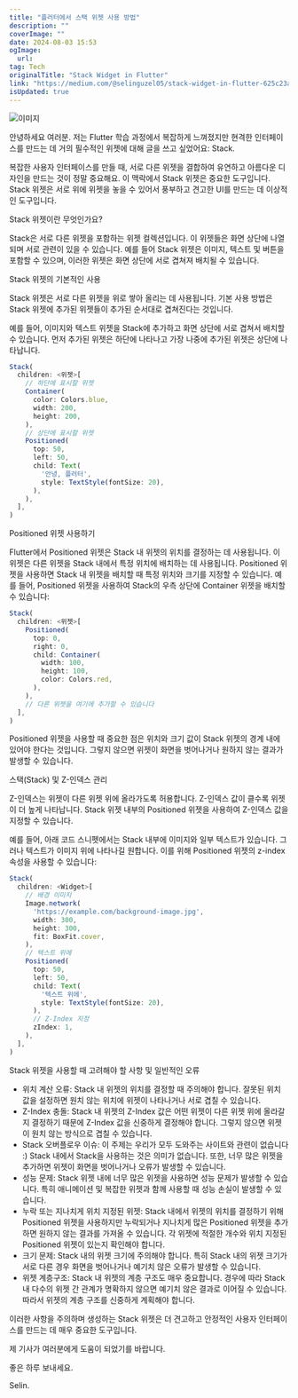 ```yaml
---
title: "플러터에서 스택 위젯 사용 방법"
description: ""
coverImage: ""
date: 2024-08-03 15:53
ogImage: 
  url: 
tag: Tech
originalTitle: "Stack Widget in Flutter"
link: "https://medium.com/@selinguzel05/stack-widget-in-flutter-625c23aaa296"
isUpdated: true
---
```






![이미지](/assets/img/StackWidgetinFlutter_0.png)

안녕하세요 여러분. 저는 Flutter 학습 과정에서 복잡하게 느껴졌지만 현격한 인터페이스를 만드는 데 거의 필수적인 위젯에 대해 글을 쓰고 싶었어요: Stack.

복잡한 사용자 인터페이스를 만들 때, 서로 다른 위젯을 결합하여 유연하고 아름다운 디자인을 만드는 것이 정말 중요해요. 이 맥락에서 Stack 위젯은 중요한 도구입니다. Stack 위젯은 서로 위에 위젯을 놓을 수 있어서 풍부하고 견고한 UI를 만드는 데 이상적인 도구입니다.

Stack 위젯이란 무엇인가요?

<div class="content-ad"></div>

Stack은 서로 다른 위젯을 포함하는 위젯 컬렉션입니다. 이 위젯들은 화면 상단에 나열되며 서로 관련이 있을 수 있습니다. 예를 들어 Stack 위젯은 이미지, 텍스트 및 버튼을 포함할 수 있으며, 이러한 위젯은 화면 상단에 서로 겹쳐져 배치될 수 있습니다.

Stack 위젯의 기본적인 사용

Stack 위젯은 서로 다른 위젯을 위로 쌓아 올리는 데 사용됩니다. 기본 사용 방법은 Stack 위젯에 추가된 위젯들이 추가된 순서대로 겹쳐진다는 것입니다.

예를 들어, 이미지와 텍스트 위젯을 Stack에 추가하고 화면 상단에 서로 겹쳐서 배치할 수 있습니다. 먼저 추가된 위젯은 하단에 나타나고 가장 나중에 추가된 위젯은 상단에 나타납니다.

<div class="content-ad"></div>

```js
Stack(
  children: <위젯>[
    // 하단에 표시할 위젯
    Container(
      color: Colors.blue,
      width: 200,
      height: 200,
    ),
    // 상단에 표시할 위젯
    Positioned(
      top: 50,
      left: 50,
      child: Text(
        '안녕, 플러터',
        style: TextStyle(fontSize: 20),
      ),
    ),
  ],
)
```

Positioned 위젯 사용하기

Flutter에서 Positioned 위젯은 Stack 내 위젯의 위치를 결정하는 데 사용됩니다. 이 위젯은 다른 위젯을 Stack 내에서 특정 위치에 배치하는 데 사용됩니다. Positioned 위젯을 사용하면 Stack 내 위젯을 배치할 때 특정 위치와 크기를 지정할 수 있습니다.
예를 들어, Positioned 위젯을 사용하여 Stack의 우측 상단에 Container 위젯을 배치할 수 있습니다:

```js
Stack(
  children: <위젯>[
    Positioned(
      top: 0,
      right: 0,
      child: Container(
        width: 100,
        height: 100,
        color: Colors.red,
      ),
    ),
    // 다른 위젯을 여기에 추가할 수 있습니다
  ],
)
```

<div class="content-ad"></div>

Positioned 위젯을 사용할 때 중요한 점은 위치와 크기 값이 Stack 위젯의 경계 내에 있어야 한다는 것입니다. 그렇지 않으면 위젯이 화면을 벗어나거나 원하지 않는 결과가 발생할 수 있습니다.

스택(Stack) 및 Z-인덱스 관리

Z-인덱스는 위젯이 다른 위젯 위에 올라가도록 허용합니다. Z-인덱스 값이 클수록 위젯이 더 높게 나타납니다. Stack 위젯 내부의 Positioned 위젯을 사용하여 Z-인덱스 값을 지정할 수 있습니다.

예를 들어, 아래 코드 스니펫에서는 Stack 내부에 이미지와 일부 텍스트가 있습니다. 그러나 텍스트가 이미지 위에 나타나길 원합니다. 이를 위해 Positioned 위젯의 z-index 속성을 사용할 수 있습니다:

<div class="content-ad"></div>

```js
Stack(
  children: <Widget>[
    // 배경 이미지
    Image.network(
      'https://example.com/background-image.jpg',
      width: 300,
      height: 300,
      fit: BoxFit.cover,
    ),
    // 텍스트 위에
    Positioned(
      top: 50,
      left: 50,
      child: Text(
        '텍스트 위에',
        style: TextStyle(fontSize: 20),
      ),
      // Z-Index 지정
      zIndex: 1,
    ),
  ],
)
```

Stack 위젯을 사용할 때 고려해야 할 사항 및 일반적인 오류

- 위치 계산 오류: Stack 내 위젯의 위치를 결정할 때 주의해야 합니다. 잘못된 위치 값을 설정하면 원치 않는 위치에 위젯이 나타나거나 서로 겹칠 수 있습니다.
- Z-Index 충돌: Stack 내 위젯의 Z-Index 값은 어떤 위젯이 다른 위젯 위에 올라갈지 결정하기 때문에 Z-Index 값을 신중하게 결정해야 합니다. 그렇지 않으면 위젯이 원치 않는 방식으로 겹칠 수 있습니다.
- Stack 오버플로우 이슈: 이 주제는 우리가 모두 도와주는 사이트와 관련이 없습니다 :) Stack 내에서 Stack을 사용하는 것은 의미가 없습니다. 또한, 너무 많은 위젯을 추가하면 위젯이 화면을 벗어나거나 오류가 발생할 수 있습니다.
- 성능 문제: Stack 위젯 내에 너무 많은 위젯을 사용하면 성능 문제가 발생할 수 있습니다. 특히 애니메이션 및 복잡한 위젯과 함께 사용할 때 성능 손실이 발생할 수 있습니다.
- 누락 또는 지나치게 위치 지정된 위젯: Stack 내에서 위젯의 위치를 결정하기 위해 Positioned 위젯을 사용하지만 누락되거나 지나치게 많은 Positioned 위젯을 추가하면 원하지 않는 결과를 가져올 수 있습니다. 각 위젯에 적절한 개수와 위치 지정된 Positioned 위젯이 있는지 확인해야 합니다.
- 크기 문제: Stack 내의 위젯 크기에 주의해야 합니다. 특히 Stack 내의 위젯 크기가 서로 다른 경우 화면을 벗어나거나 예기치 않은 오류가 발생할 수 있습니다.
- 위젯 계층구조: Stack 내 위젯의 계층 구조도 매우 중요합니다. 경우에 따라 Stack 내 다수의 위젯 간 관계가 명확하지 않으면 예기치 않은 결과로 이어질 수 있습니다. 따라서 위젯의 계층 구조를 신중하게 계획해야 합니다.

이러한 사항을 주의하며 생성하는 Stack 위젯은 더 견고하고 안정적인 사용자 인터페이스를 만드는 데 매우 중요한 도구입니다.

<div class="content-ad"></div>

제 기사가 여러분에게 도움이 되었기를 바랍니다.

좋은 하루 보내세요.

Selin.
